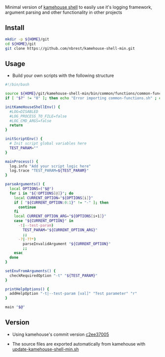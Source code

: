 Minimal version of [kamehouse shell](https://github.com/nbrest/kamehouse/tree/dev/kamehouse-shell) to easily use it's logging framework, argument parsing and other functionality in other projects

## Install
```sh
mkdir -p ${HOME}/git
cd ${HOME}/git
git clone https://github.com/nbrest/kamehouse-shell-min.git
```

## Usage

- Build your own scripts with the following structure

```sh
#!/bin/bash

source ${HOME}/git/kamehouse-shell-min/bin/common/functions/common-functions.sh
if [ "$?" != "0" ]; then echo "Error importing common-functions.sh" ; exit 99 ; fi

initKameHouseShellEnv() {
  #LOG=DISABLED
  #LOG_PROCESS_TO_FILE=false
  #LOG_CMD_ARGS=false
  return
}

initScriptEnv() {
  # Init script global variables here
  TEST_PARAM=""
}

mainProcess() {
  log.info "Add your script logic here"
  log.trace "TEST_PARAM=${TEST_PARAM}"
}

parseArguments() {
  local OPTIONS=("$@")
  for i in "${!OPTIONS[@]}"; do
    local CURRENT_OPTION="${OPTIONS[i]}"
    if [ "${CURRENT_OPTION:0:1}" != "-" ]; then
      continue
    fi
    local CURRENT_OPTION_ARG="${OPTIONS[i+1]}"
    case "${CURRENT_OPTION}" in
      -t|--test-param)
        TEST_PARAM="${CURRENT_OPTION_ARG}"
        ;;
      -?|-??*)
        parseInvalidArgument "${CURRENT_OPTION}"
        ;;        
    esac
  done    
}

setEnvFromArguments() {
  checkRequiredOption "-t" "${TEST_PARAM}" 
}

printHelpOptions() {
  addHelpOption "-t|--test-param [val]" "Test parameter" "r"
}

main "$@"
```

## Version

- Using kamehouse's commit version [c2ee37005](https://github.com/nbrest/kamehouse/tree/c2ee37005)

- The source files are exported automatically from kamehouse with [update-kamehouse-shell-min.sh](https://github.com/nbrest/kamehouse/blob/dev/kamehouse-shell/bin/kamehouse-shell-min/update-kamehouse-shell-min.sh)
